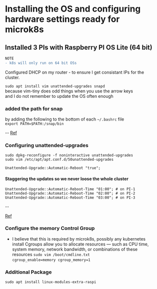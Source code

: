 
# Installing the OS and configuring hardware settings ready for microk8s

## Installed 3 PIs with Raspberry PI OS Lite (64 bit) 
```diff
NOTE
- k8s will only run on 64 bit OSs
```

Configured DHCP on my router - to ensure I get consistant IPs for the cluster.

`sudo apt install vim unattended-upgrades snapd`  
because vim-tiny does odd things when you use the arrow keys  
and I do not remember to update the OS often enough  

### added the path for snap
by adding the following to the bottom of each `~/.bashrc` file  
`export PATH=$PATH:/snap/bin`


--
[Ref](https://linuxhint.com/enable-disable-unattended-upgrades-ubuntu/)  
### Configuring unattended-upgrades
```
sudo dpkg-reconfigure -f noninteractive unattended-upgrades
sudo vim /etc/apt/apt.conf.d/50unattended-upgrades
```

`Unattended-Upgrade::Automatic-Reboot "true";`  

#### Staggering the updates so we never loose the whole cluster   
`Unattended-Upgrade::Automatic-Reboot-Time "01:00"; # on PI-1`  
`Unattended-Upgrade::Automatic-Reboot-Time "02:00"; # on PI-2`  
`Unattended-Upgrade::Automatic-Reboot-Time "03:00"; # on PI-3`  

--

[Ref](https://microk8s.io/docs/install-raspberry-pi)  
### Configure the memory Control Group
- I believe that this is required by microk8s, possibly any kubernetes install
Cgroups allow you to allocate resources — such as CPU time, system memory, network bandwidth, or combinations of these resources
`sudo vim /boot/cmdline.txt`  
`cgroup_enable=memory cgroup_memory=1`  

### Additional Package
`sudo apt install linux-modules-extra-raspi`  
